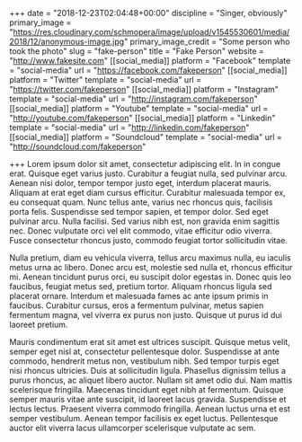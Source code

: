 +++
date = "2018-12-23T02:04:48+00:00"
discipline = "Singer, obviously"
primary_image = "https://res.cloudinary.com/schmopera/image/upload/v1545530601/media/2018/12/anonymous-image.jpg"
primary_image_credit = "Some person who took the photo"
slug = "fake-person"
title = "Fake Person"
website = "http://www.fakesite.com"
[[social_media]]
platform = "Facebook"
template = "social-media"
url = "https://facebook.com/fakeperson"
[[social_media]]
platform = "Twitter"
template = "social-media"
url = "https://twitter.com/fakeperson"
[[social_media]]
platform = "Instagram"
template = "social-media"
url = "http://instagram.com/fakeperson"
[[social_media]]
platform = "Youtube"
template = "social-media"
url = "http://youtube.com/fakeperson"
[[social_media]]
platform = "Linkedin"
template = "social-media"
url = "http://linkedin.com/fakeperson"
[[social_media]]
platform = "Soundcloud"
template = "social-media"
url = "http://soundcloud.com/fakeperson"

+++
Lorem ipsum dolor sit amet, consectetur adipiscing elit. In in congue erat. Quisque eget varius justo. Curabitur a feugiat nulla, sed pulvinar arcu. Aenean nisi dolor, tempor tempor justo eget, interdum placerat mauris. Aliquam at erat eget diam cursus efficitur. Curabitur malesuada tempor ex, eu consequat quam. Nunc tellus ante, varius nec rhoncus quis, facilisis porta felis. Suspendisse sed tempor sapien, et tempor dolor. Sed eget pulvinar arcu. Nulla facilisi. Sed varius nibh est, non gravida enim sagittis nec. Donec vulputate orci vel elit commodo, vitae efficitur odio viverra. Fusce consectetur rhoncus justo, commodo feugiat tortor sollicitudin vitae.

Nulla pretium, diam eu vehicula viverra, tellus arcu maximus nulla, eu iaculis metus urna ac libero. Donec arcu est, molestie sed nulla et, rhoncus efficitur mi. Aenean tincidunt purus orci, eu suscipit dolor egestas in. Donec quis leo faucibus, feugiat metus sed, pretium tortor. Aliquam rhoncus ligula sed placerat ornare. Interdum et malesuada fames ac ante ipsum primis in faucibus. Curabitur cursus, eros a fermentum pulvinar, metus sapien fermentum magna, vel viverra ex purus non justo. Quisque ut purus id dui laoreet pretium.

Mauris condimentum erat sit amet est ultrices suscipit. Quisque metus velit, semper eget nisl at, consectetur pellentesque dolor. Suspendisse at ante commodo, hendrerit metus non, vestibulum nibh. Sed tempor turpis eget nisi rhoncus ultricies. Duis at sollicitudin ligula. Phasellus dignissim tellus a purus rhoncus, ac aliquet libero auctor. Nullam sit amet odio dui. Nam mattis scelerisque fringilla. Maecenas tincidunt eget nibh at fermentum. Quisque semper mauris vitae ante suscipit, id laoreet lacus gravida. Suspendisse et lectus lectus. Praesent viverra commodo fringilla. Aenean luctus urna et est semper vestibulum. Aenean tempor facilisis ex eget luctus. Pellentesque auctor elit viverra lacus ullamcorper scelerisque vulputate ac sem.